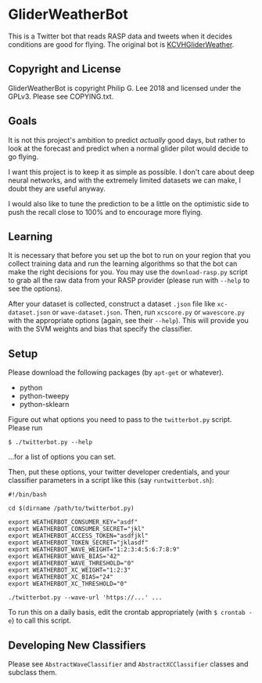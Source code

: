 # GliderWeatherBot

This is a Twitter bot that reads RASP data and tweets when it decides conditions are good for flying. The original bot is [KCVHGliderWeather](https://twitter.com/GliderKcvh).

## Copyright and License

GliderWeatherBot is copyright Philip G. Lee 2018 and licensed under the GPLv3. Please see COPYING.txt.

## Goals

It is not this project's ambition to predict _actually_ good days, but rather to look at the forecast and predict when a normal glider pilot would decide to go flying.

I want this project is to keep it as simple as possible. I don't care about deep neural networks, and with the extremely limited datasets we can make, I doubt they are useful anyway.

I would also like to tune the prediction to be a little on the optimistic side to push the recall close to 100% and to encourage more flying.

## Learning

It is necessary that before you set up the bot to run on your region that you collect training data and run the learning algorithms so that the bot can make the right decisions for you. You may use the `download-rasp.py` script to grab all the raw data from your RASP provider (please run with `--help` to see the options).

After your dataset is collected, construct a dataset `.json` file like `xc-dataset.json` or `wave-dataset.json`. Then, run `xcscore.py` or `wavescore.py` with the appropriate options (again, see their `--help`). This will provide you with the SVM weights and bias that specify the classifier.

## Setup

Please download the following packages (by `apt-get` or whatever).

 - python
 - python-tweepy
 - python-sklearn

Figure out what options you need to pass to the `twitterbot.py` script. Please run

    $ ./twitterbot.py --help

...for a list of options you can set.

Then, put these options, your twitter developer credentials, and your classifier parameters in a script like this (say `runtwitterbot.sh`):

    #!/bin/bash
    
    cd $(dirname /path/to/twitterbot.py)
    
    export WEATHERBOT_CONSUMER_KEY="asdf"
    export WEATHERBOT_CONSUMER_SECRET="jkl"
    export WEATHERBOT_ACCESS_TOKEN="asdfjkl"
    export WEATHERBOT_TOKEN_SECRET="jklasdf"
    export WEATHERBOT_WAVE_WEIGHT="1:2:3:4:5:6:7:8:9"
    export WEATHERBOT_WAVE_BIAS="42"
    export WEATHERBOT_WAVE_THRESHOLD="0"
    export WEATHERBOT_XC_WEIGHT="1:2:3"
    export WEATHERBOT_XC_BIAS="24"
    export WEATHERBOT_XC_THRESHOLD="0"
    
    ./twitterbot.py --wave-url 'https://...' ...

To run this on a daily basis, edit the crontab appropriately (with `$ crontab -e`) to call this script.

## Developing New Classifiers

Please see `AbstractWaveClassifier` and `AbstractXCClassifier` classes and subclass them.
